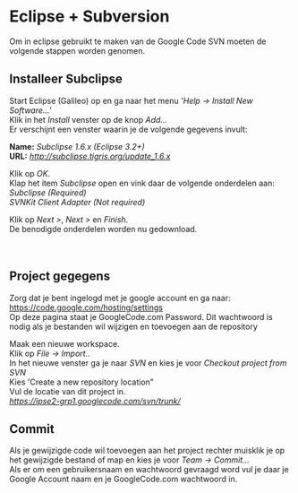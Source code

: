 # Eclipse + Subversion #

Om in eclipse gebruikt te maken van de Google Code SVN moeten de volgende stappen worden genomen.

## Installeer Subclipse ##

Start Eclipse (Galileo) op en ga naar het menu _'Help -> Install New Software...'_<br>
Klik in het <i>Install</i> venster op de knop <i>Add...</i><br>
Er verschijnt een venster waarin je de volgende gegevens invult:<br>

<b>Name:</b> <i>Subclipse 1.6.x (Eclipse 3.2+)</i><br>
<b>URL:</b> <i>http://subclipse.tigris.org/update_1.6.x</i><br>

Klik op <i>OK</i>.<br>
Klap het item <i>Subclipse</i> open en vink daar de volgende onderdelen aan:<br>
<i>Subclipse (Required)</i><br>
<i>SVNKit Client Adapter (Not required)</i><br>

Klik op <i>Next ></i>, <i>Next ></i> en <i>Finish</i>.<br>
De benodigde onderdelen worden nu gedownload.<br>
<br>
<br>
<h2>Project gegegens</h2>
Zorg dat je bent ingelogd met je google account en ga naar:<br>
<a href='https://code.google.com/hosting/settings'>https://code.google.com/hosting/settings</a><br>
Op deze pagina staat je GoogleCode.com Password. Dit wachtwoord is nodig als je bestanden wil wijzigen en toevoegen aan de repository<br>

Maak een nieuwe workspace.<br>
Klik op <i>File -> Import..</i><br>
In het nieuwe venster ga je naar <i>SVN</i> en kies je voor <i>Checkout project from SVN</i><br>
Kies 'Create a new repository location"<br>
Vul de locatie van dit project in.<br>
<i>https://ipse2-grp1.googlecode.com/svn/trunk/</i><br>

<h2>Commit</h2>
Als je gewijzigde code wil toevoegen aan het project rechter muisklik je op het gewijzigde bestand of map en kies je voor <i>Team -> Commit...</i><br>
Als er om een gebruikersnaam en wachtwoord gevraagd word vul je daar je Google Account naam en je GoogleCode.com wachtwoord in.<br>